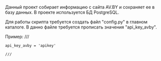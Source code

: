 Данный проект собирает информацию с сайта AV.BY и сохраняет ее в базу данных.
В проекте используется БД PostgreSQL.

Для работы скрипта требуется создать файл "config.py" в главном каталоге.
В данно файле требуется прописать значения "api_key_avby".

Пример:
    ///

    api_key_avby = 'apikey'
    
    ///

